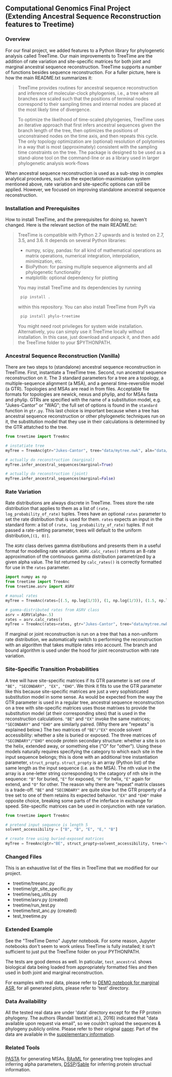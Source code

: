 ## Computational Genomics Final Project (Extending Ancestral Sequence Reconstruction features to Treetime)

### Overview

For our final project, we added features to a Python library for phylogenetic analysis called TreeTime. Our main improvements to TreeTime are the addition of rate variation and site-specific matrices for both joint and marginal ancestral sequence reconstruction. TreeTime supports a number of functions besides sequence reconstruction. For a fuller picture, here is how the main README.txt summarizes it:

> TreeTime provides routines for ancestral sequence reconstruction and inference of molecular-clock phylogenies, i.e., a tree where all branches are scaled such that the positions of terminal nodes correspond to their sampling times and internal nodes are placed at the most likely time of divergence. 
>
> To optimize the likelihood of time-scaled phylogenies, TreeTime uses an iterative approach that first infers ancestral sequences given the branch length of the tree, then optimizes the positions of unconstrained nodes on the time axis, and then repeats this cycle. The only topology optimization are (optional) resolution of polytomies in a way that is most (approximately) consistent with the sampling time constraints on the tree. The package is designed to be used as a stand-alone tool on the command-line or as a library used in larger phylogenetic analysis work-flows

When ancestral sequence reconstruction is used as a sub-step in complex analytical procedures, such as the expectation-maximization system mentioned above, rate variation and site-specific options can still be applied. However, we focused on improving standalone ancestral sequence reconstruction. 

### Installation and Prerequisites

How to install TreeTime, and the prerequisites for doing so, haven't changed. Here is the relevant section of the main README.txt:

> TreeTime is compatible with Python 2.7 upwards and is tested on 2.7, 3.5, and 3.6. It depends on several Python libraries:
> * numpy, scipy, pandas: for all kind of mathematical operations as matrix operations, numerical integration, interpolation, minimization, etc.
> * BioPython: for parsing multiple sequence alignments and all phylogenetic functionality
> * matplotlib: optional dependency for plotting
>
> You may install TreeTime and its dependencies by running
>```bash
>  pip install .
>```
> within this repository. You can also install TreeTime from PyPi via
>```bash
>  pip install phylo-treetime
>```
> You might need root privileges for system wide installation. Alternatively, you can simply use it TreeTime locally without installation. In this case, just download and unpack it, and then add the TreeTime folder to your $PYTHONPATH.

### Ancestral Sequence Reconstruction (Vanilla)

There are two steps to (standalone) ancestral sequence reconstruction in TreeTime. First, instantiate a TreeTime tree. Second, run ancestral sequence reconstruction on it. The 3 standard parameters for a tree are a topology, a multiple-sequence alignment (a MSA), and a general time-reversible model (a GTR). Topologies and MSAs are read in from files. Acceptable file formats for topologies are newick, nexus and phylip,  and for MSAs fasta and phylip. GTRs are specified with the name of a substitution model, e.g. "Jukes-Cantor" or "WAG"; the full set of options is found in the ```standard``` function in ```gtr.py```. This last choice is important because when a tree has ancestral sequence reconstruction or other phylogenetic techniques run on it, the substitution model that they use in their calculations is determined by the GTR attatched to the tree.

```python
from treetime import TreeAnc

# instatiate tree
myTree = TreeAnc(gtr="Jukes-Cantor", tree="data/mytree.nwk", aln="data/mytree.fasta")

# actually do reconstruction (marginal)
myTree.infer_ancestral_sequences(marginal=True)

# actually do reconstruction (joint)
myTree.infer_ancestral_sequences(marginal=False)
```

### Rate Variation
Rate distributions are always discrete in TreeTime. Trees store the rate distribution that applies to them as a list of ```(rate, log_probability_of_rate)``` tuples. Trees have an optional ```rates``` parameter to set the rate distribution that is used for them. ```rates``` expects an input in the standard form: a list of ```(rate, log_probability_of_rate)``` tuples. If not passed a rate-setting parameter, trees will default to the uniform distribution,```[(1, 0)]```. 

The ```ASRV``` class derives gamma distributions and presents them in a useful format for modelling rate variation. ```ASRV.calc_rates()``` returns an 8-rate approximation of the continuous gamma distribution parametrized by a given alpha value. The list returned by ```calc_rates()``` is correctly formatted for use in the ```rates``` parameter.

```python
import numpy as np
from treetime import TreeAnc
from treetime.asrv import ASRV

# manual rates
myTree = TreeAnc(rates=[(.5, np.log(1/3)), (1, np.log(1/3)), (1.5, np.log(1/3))], gtr="Jukes-Cantor", tree="data/mytree.nwk", aln="data/mytree.fasta")

# gamma-distributed rates from ASRV class
asrv = ASRV(alpha=.5)
rates = asrv.calc_rates()
myTree = TreeAnc(rates=rates, gtr="Jukes-Cantor", tree="data/mytree.nwk", aln="data/mytree.fasta")
```

If marginal or joint reconstruction is run on a tree that has a non-uniform rate distribution, we automatically switch to performing the reconstruction with an algorithm that takes multiple rates into account. The branch and bound algorithm is used under the hood for joint reconstruction with rate variation. 

### Site-Specific Transition Probabilities
A tree will have site-specific matrices if its GTR parameter is set one of ```"BE", "SECONDARY", "EX", "EHO"```. We think it fits to use the GTR parameter like this because site-specific matrices are just a very sophisticated substitution model in some sense. As would be expected from the way the GTR parameter is used in a regular tree, ancestral sequence reconstruction on a tree with site-specific matrices uses those matrixes to provide the substitution model (at their corresponding sites) that is used in the reconstruction calculations. ```"BE"``` and ```"EX"``` invoke the same matrices; ```"SECONDARY"``` and ```"EHO"``` are similarly paired. (Why there are "repeats" is explained below.) The two matrices of ```"BE"/"EX"``` encode solvent accessibility: whether a site is buried or exposed. The three matrices of ```"SECONDARY"/"EHO"``` encode protein secondary structure: whether a site is on the helix, extended away, or something else ("O" for "other"). Using these models naturally requires specifying the category to which each site in the input sequence belongs; this is done with an additional tree instantiation parameter, ```struct_propty```. ```struct_propty``` is an array (Python list) of the same length as the input sequence (i.e. as the MSA). The nth value in the array is a one-letter string corresponding to the catagory of nth site in the sequence: ```"B"``` for buried, ```"E"``` for exposed, ```"H"``` for helix, ```"E"``` again for extend, and ```"O"``` for other. The reason why there are "repeat" matrix classes is a trade-off. ```"BE"``` and ```"SECONDARY"``` are quite slow but the GTR property of a tree set to one of them retains its expected behavior. ```"EX"``` and ```"EHO"``` make opposite choice, breaking some parts of the inferface in exchange for speed. Site-specific matrices can be used in conjunction with rate variation. 

```python
from treetime import TreeAnc

# pretend input sequence is length 5
solvent_accessibility = ["B", "B", "E", "E," "B"] 

# create tree using buried-exposed matrices
myTree = TreeAnc(gtr="BE", struct_propty=solvent_accessibility, tree="data/mytree.nwk", aln="data/mytree.fasta")
```

  
### Changed Files
This is an exhaustive list of the files in TreeTime that we modified for our project.
* treetime/treeanc.py
* treetime/gtr_site_specific.py
* treetime/seq_utils.py
* treetime/asrv.py (created)
* treetime/run_test.py
* treetime/test_anc.py (created)
* test_treetime.py

### Extended Example
See the "TreeTime Demo" Jupyter notebook. For some reason, Jupyter notebooks don't seem to work unless TreeTime is fully installed; it isn't sufficient to just put the TreeTime folder on your PYTHONPATH.

The tests are good demos as well. In paticular, ```test_ancestral``` shows biological data being loaded from appropriately formatted files and then used in both joint and marginal reconstruction. 

For examples with real data, please refer to [DEMO notebook for marginal ASR](./test/evaluation_and_plots.ipynb), for all generated plots, please refer to 'test' directory. 

### Data Availability
All the tested real data are under 'data' directory except for the FP protein phylogeny. The authors (Randall \textit{et al.}, 2016) indicated that "data available upon request via email", so we couldn't upload the sequences & phylogeny publicly online. Please refer to their original [paper](https://www.nature.com/articles/ncomms12847). Part of the data are available in the [supplementary information](https://static-content.springer.com/esm/art%3A10.1038%2Fncomms12847/MediaObjects/41467_2016_BFncomms12847_MOESM2044_ESM.pdf).

### Related Tools
[PASTA](https://github.com/smirarab/pasta) for generating MSAs, [RAxML](https://github.com/stamatak/standard-RAxML) for generating tree toplogies and inferring alpha parameters, [DSSP](https://github.com/cmbi/hssp)/[Sable](http://sable.cchmc.org) for inferring protein structual information.
 

